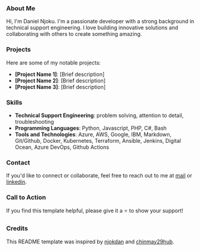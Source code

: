 <!--### GitHub Profile README -->

### About Me

Hi, I'm Daniel Njoku. I'm a passionate developer with a strong background in technical support engineering. I love building innovative solutions and collaborating with others to create something amazing.

### Projects

Here are some of my notable projects:

- **[Project Name 1]**: [Brief description]
- **[Project Name 2]**: [Brief description]
- **[Project Name 3]**: [Brief description]

### Skills

- **Technical Support Engineering**: problem solving, attention to detail, troubleshooting
- **Programming Languages**: Python, Javascript, PHP, C#, Bash
- **Tools and Technologies**: Azure, AWS, Google, IBM, Markdown, Git/Github, Docker, Kubernetes, Terraform, Ansible, Jenkins, Digital Ocean, Azure DevOps, Github Actions

### Contact

If you'd like to connect or collaborate, feel free to reach out to me at [mail](njokdan@gmail.com) or [linkedin](https://www.linkedin.com/in/daniel-njoku-9790645b/).

### Call to Action

If you find this template helpful, please give it a ⭐️ to show your support!

### Credits

This README template was inspired by [njokdan](https://github.com/njokdan) and [chinmay29hub](https://github.com/chinmay29hub).













<!-- ### a na m asị gị nnọọ, I'm Daniel👋

<!--**njokdan/njokdan** is a ✨ _special_ ✨ repository because its `README.md` (this file) appears on your GitHub profile.-->

<!--I am a Cloud Engineer, DevOps Engineer, fullstack developer, Data Analyst and Data Engineer, an avid and flexible learner who is passionate about web, cloud, A.I and Blockchain technologies and not just building things with code but testing for quality and functionality while using code to solve human problems. 

I Love contributing to process growth and automation and also defining the need for scalabilty while ensuring maximum security.<!--I love creating open-source projects and contributing to the community.-->

<!--Some technologies I enjoy working with and i have worked with include, Reactjs/Nextjs, Angular, Vue, C#, Kotlin, NodeJs/NestJs, SailsJs, Expressjs, PHP/Laravel, Python/Django/Flask, Ruby/rail, golang/(Gin/Mux), Erlang, Elixir/Phoenix, Rust/Rocket, MongoDB, SQL, Firebase, Tableau, Power BI, AWS, Azure, Terraform, Blockchain, Docker(Container) and REST. 

In general, i love and appreciate tinkering with problems in order to get its solution.

Currently, I am available for hire

- 🔭I’m currently working on Cloud, Data pipeline, QA, A.I and DevOps related projects
-  I’m currently working on Data related software projects
- 🌱 I’m currently still learning and using MERN MEAN MEVN daily
-   I have worked on PHP/Laravel based applications
-   I am an avid Quality Software tester
-   I have worked on USSD based applications using USSD services for security alerts and awareness creation
-   I have worked on Fintech based applications involving payment, wallet, purchases, fund transfer services and ecormmerce system
- 💬 Ask me about any Questions Related to Front end, UIUX, Cloud, Software Testing and Backend Technology or My journey into Software Development
- 📫 How to reach me: +2348094451628 or njokdan@gmail.com
<!--- 👯 I’m looking to collaborate on ...
- 🤔 I’m looking for help with ...-->
<!-- 😄 Pronouns: He/Him
- ⚡ Fun fact: You'd make my day if you sent me project works or creative and analytical task to do.



When I am not coding, I am reading books and biographies, twitting, blogging, watching tech talks, playing sports, traveling, researching on Robotic, Blockchain and A.I technologies or learning new things every single day.
